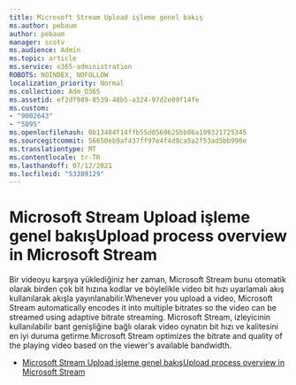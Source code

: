```yaml
---
title: Microsoft Stream Upload işleme genel bakış
ms.author: pebaum
author: pebaum
manager: scotv
ms.audience: Admin
ms.topic: article
ms.service: o365-administration
ROBOTS: NOINDEX, NOFOLLOW
localization_priority: Normal
ms.collection: Adm_O365
ms.assetid: ef2df989-8539-48b5-a324-97d2e09f14fe
ms.custom:
- "9002643"
- "5095"
ms.openlocfilehash: 0b13484f14ffb55d0569625bb06a199321725345
ms.sourcegitcommit: 56650eb9af437ff97e4f4d9ca5a2f53ad5bb990e
ms.translationtype: MT
ms.contentlocale: tr-TR
ms.lasthandoff: 07/12/2021
ms.locfileid: "53389129"
---
```

# <a name="upload-process-overview-in-microsoft-stream"></a><span data-ttu-id="fb540-102">Microsoft Stream Upload işleme genel bakış</span><span class="sxs-lookup"><span data-stu-id="fb540-102">Upload process overview in Microsoft Stream</span></span>

<span data-ttu-id="fb540-103">Bir videoyu karşıya yüklediğiniz her zaman, Microsoft Stream bunu otomatik olarak birden çok bit hızına kodlar ve böylelikle video bit hızı uyarlamalı akış kullanılarak akışla yayınlanabilir.</span><span class="sxs-lookup"><span data-stu-id="fb540-103">Whenever you upload a video, Microsoft Stream automatically encodes it into multiple bitrates so the video can be streamed using adaptive bitrate streaming.</span></span> <span data-ttu-id="fb540-104">Microsoft Stream, izleyicinin kullanılabilir bant genişliğine bağlı olarak video oynatın bit hızı ve kalitesini en iyi duruma getirme.</span><span class="sxs-lookup"><span data-stu-id="fb540-104">Microsoft Stream optimizes the bitrate and quality of the playing video based on the viewer's available bandwidth.</span></span>

- [<span data-ttu-id="fb540-105">Microsoft Stream Upload işleme genel bakış</span><span class="sxs-lookup"><span data-stu-id="fb540-105">Upload process overview in Microsoft Stream</span></span>](/stream/upload-process-overview)
